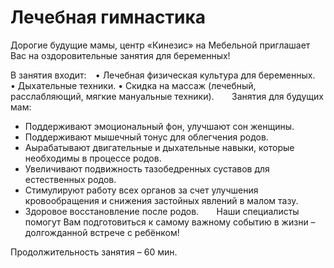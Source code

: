 # Лечебная гимнастика

Дорогие будущие мамы, центр «Кинезис» на Мебельной приглашает Вас на оздоровительные занятия для беременных!⁣⁣  

В занятия входит:⁣⁣⠀
• Лечебная физическая культура для беременных⁣⁣.⠀
• Дыхательные техники⁣⁣.
• Скидка на массаж (лечебный, расслабляющий, мягкие мануальные техники).⁣⁣⠀
⁣⁣⠀
Занятия для будущих мам:⁣⁣⠀
* Поддерживают эмоциональный фон, улучшают сон женщины⁣⁣.⠀
* Поддерживают мышечный тонус для облегчения родов⁣⁣.⠀
* Аырабатывают двигательные и дыхательные навыки, которые необходимы в процессе родов⁣⁣.⠀
* Увеличивают подвижность тазобедренных суставов для естественных родов⁣⁣.⠀
* Стимулируют работу всех органов за счет улучшения кровообращения и снижения застойных явлений в малом тазу⁣.⁣⠀
* Здоровое восстановление после родов⁣⁣.⠀
⁣⁣⠀
Наши специалисты помогут Вам подготовиться к самому важному событию в жизни – долгожданной встрече с ребёнком!⁣⁣⠀

⁣⁣Продолжительность занятия – 60 мин⁣⁣.⠀